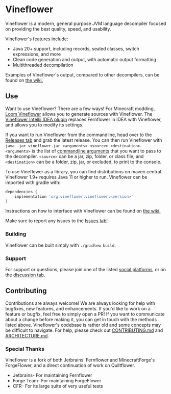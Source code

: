 # Vineflower

Vineflower is a modern, general purpose JVM language decompiler focused on providing the best quality, speed, and usability.

Vineflower's features include:
- Java 20+ support, including records, sealed classes, switch expressions, and more
- Clean code generation and output, with automatic output formatting
- Multithreaded decompilation

Examples of Vineflower's output, compared to other decompilers, can be found on [the wiki.](https://github.com/Vineflower/vineflower/wiki)

## Use
Want to use Vineflower? There are a few ways! For Minecraft modding, [Loom Vineflower](https://github.com/Juuxel/loom-vineflower) allows you to generate sources with Vineflower.
The [Vineflower Intellij IDEA plugin](https://plugins.jetbrains.com/plugin/18032-quiltflower) replaces Fernflower in IDEA with Vineflower, and allows you to modify its settings.

If you want to run Vineflower from the commandline, head over to the [Releases tab](https://github.com/Vineflower/vineflower/releases) and grab the latest release.
You can then run Vineflower with `java -jar vineflower.jar <arguments> <source> <destination>`.
`<arguments>` is the list of [commandline arguments](https://github.com/Vineflower/vineflower/wiki) that you want to pass to the decompiler.
`<source>` can be a jar, zip, folder, or class file, and `<destination>` can be a folder, zip, jar, or excluded, to print to the console.


To use Vineflower as a library, you can find distributions on maven central. Vineflower 1.9+ requires Java 11 or higher to run.
Vineflower can be imported with gradle with:
```groovy
dependencies {
    implementation 'org.vineflower:vineflower:<version>'
}
```
Instructions on how to interface with Vineflower can be found on [the wiki.](https://github.com/Vineflower/vineflower/wiki)

Make sure to report any issues to the [Issues tab!](https://github.com/Vineflower/vineflower/issues)

### Building
Vineflower can be built simply with `./gradlew build`.

### Support
For support or questions, please join one of the listed [social platforms](https://github.com/Vineflower), or on the [discussion tab](https://github.com/Vineflower/vineflower/discussions).

## Contributing
Contributions are always welcome! We are always looking for help with bugfixes, new features, and enhancements. If you'd like to work on a feature or bugfix, feel free to simply open a PR! If you want to communicate about a change before making it, you can get in touch with the methods listed above.
Vineflower's codebase is rather old and some concepts may be difficult to navigate. For help, please check out [CONTRIBUTING.md](./CONTRIBUTING.md) and [ARCHITECTURE.md](./ARCHITECTURE.md).

### Special Thanks
Vineflower is a fork of both Jetbrains' Fernflower and MinecraftForge's ForgeFlower, and a direct continuation of work on Quiltflower.

* Jetbrains- For maintaining Fernflower
* Forge Team- For maintaining ForgeFlower
* CFR- For its large suite of very useful tests